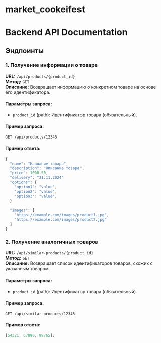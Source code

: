 # market_cookeifest

# Backend API Documentation

## Эндпоинты

### 1. Получение информации о товаре

**URL:** `/api/products/{product_id}`  
**Метод:** `GET`  
**Описание:** Возвращает информацию о конкретном товаре на основе его идентификатора.

#### Параметры запроса:

- `product_id` (path): Идентификатор товара (обязательный).

#### Пример запроса:

```http
GET /api/products/12345
```

#### Пример ответа:

```javascript
{
  "name": "Название товара",
  "description": "Описание товара",
  "price": 1000.50,
  "delivery": "21.11.2024"
  "options": {
    "option1": "value",
    "option2": "value",
    "option3": "value",
  }

  "images": [
    "https://example.com/images/product1.jpg",
    "https://example.com/images/product2.jpg"
  ]
}
```

### 2. Получение аналогичных товаров

**URL:** `/api/similar-products/{product_id}`  
**Метод:** `GET`  
**Описание:** Возвращает список идентификаторов товаров, схожих с указанным товаром.

#### Параметры запроса:

- `product_id` (path): Идентификатор товара (обязательный).

#### Пример запроса:

```http
GET /api/similar-products/12345
```

#### Пример ответа:

```javascript
[54321, 67890, 98765];
```
